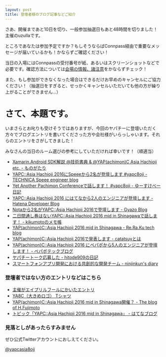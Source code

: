 ```yaml
---
layout: post
title: 登壇者様のブログ記事などご紹介
---
```


さあ、開催まであと10日を切り、一般参加抽選日もあと48時間を切りました！主催のuzullaです。

ところであなたは参加予定ですか？もしそうならばConnpass経由で重要なメッセージが届いているかも！かならずご確認ください！

当日の入場にはConnpassの受付番号が紙、あるいはスクリーンショットなどで必要です。確認方法については[会場の情報、諸注意](http://yapcasia8oji-2016mid.hachiojipm.org/venue_info/)をかならずチェック！

また、もし参加ができなくなった場合はできるだけお早めのキャンセルにご協力ください！（抽選日をすぎると、せっかくキャンセルいただいても他の方が繰り上がることができません…）


# さて、本題です。

いまさらとお叱りも受けそうではありますが、今回のヤパチーに登壇いただく方々でブログエントリを書いてくださった方や会社様がいらっしゃいます。それらのエントリをさがしてきました！

みなさんの当日のルーム選びの参考にしていただければ幸いです！（順適当）

- [Xamarin.Android SDK解説 @技術書典 & @YAP(achimon)C Asia Hachioji etc. - ものがたり](http://atsushieno.hatenablog.com/entry/2016/06/20/135204)
- [YAPC::Asia Hachioji 2016にSpeeeから2名が登壇します #yapc8oji - TECHNICA Speee engineer blog](http://technica-blog.jp/entry/2016/06/17/142319)
- [Yet Another Pachimon Conferenceで話します！ #yapc8oji - ゆーすけべー日記](http://blog.yusuke.be/entry/2016/06/08/073250)
- [YAPC::Asia Hachioji 2016 にはてなから2人のエンジニアが登壇します - Hatena Developer Blog](http://developer.hatenastaff.com/entry/2016/06/08/120449)
- [Notaから2名がYAPC::Asia Hachioji 2016で登壇します - Gyazo Blog](http://blogja.gyazo.com/entry/2016/06/08/154450)
- [二日間通し券はないYAPC::Asia Hachioji 2016 mid in Shinagawaで話します！ - kikumotoのメモ帳](http://kikumoto.hatenablog.com/entry/2016/06/11/004806)
- [YAP(achimon)C::Asia Hachioji 2016 mid in Shinagawa - Re.Ra.Ku tech blog](http://techblog.reraku.co.jp/entry/2016/06/15/191919)
- [YAP(achimon)C::Asia Hachioji 2016で発表します - catatsuyとは](http://catatsuy.hateblo.jp/entry/2016/06/11/201407)
- [YAP(achimon)C::Asia Hachioji 2016 にペパボから5人のエンジニアが登壇します！ - ペパボテックブログ](http://tech.pepabo.com/2016/06/09/yapc8oji/)
- [ヤパチートーク応募した - hitode909の日記](http://blog.sushi.money/entry/2016/05/31/180347)
- [スマートフォンアプリ開発における共創的な開発チーム - ninjinkun&#39;s diary](http://ninjinkun.hatenablog.com/entry/2016/06/12/161202)

### 登壇者ではない方のエントリなどはこちら

- [主催がエイプリルフールにかいたエントリ](http://uzulla.hateblo.jp/entry/2016/04/01/195512)
- [YA8C（大きめロゴ） Tシャツ](https://suzuri.jp/kkotaro0111/434076/t-shirt/s/white)
- [YAP(achimon)C::Asia Hachioji 2016 mid in Shinagawa開催？ - The blog of H.Fujimoto](http://www.h-fj.com/blog/archives/2016/04/17-095445.php)
- [トピック「YAPC::Asia Hachioji 2016 mid in Shinagawa」 - はてなブログ](http://blog.hatena.ne.jp/-/topic/YAPC%3A%3AAsia%20Hachioji%202016%20mid%20in%20Shinagawa)


### 見落としがあったらすみません

ぜひ公式Twitterアカウントにおしえてください。

[@yapcasia8oji](https://twitter.com/yapcasia8oji)
